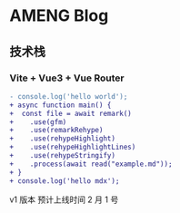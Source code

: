 # AMENG Blog

## 技术栈

### Vite + Vue3 + Vue Router

```diff
- console.log('hello world');
+ async function main() {
+  const file = await remark()
+    .use(gfm)
+    .use(remarkRehype)
+    .use(rehypeHighlight)
+    .use(rehypeHighlightLines)
+    .use(rehypeStringify)
+    .process(await read("example.md"));
+ }
+ console.log('hello mdx');
```

v1 版本 预计上线时间 2 月 1 号
